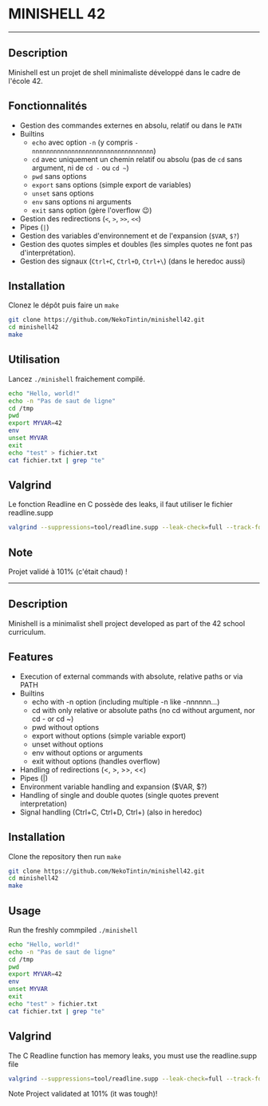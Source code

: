 # MINISHELL 42

---

## Description
Minishell est un projet de shell minimaliste développé dans le cadre de l'école 42.

## Fonctionnalités
- Gestion des commandes externes en absolu, relatif ou dans le `PATH`
- Builtins
	- `echo` avec option `-n` (y compris `-nnnnnnnnnnnnnnnnnnnnnnnnnnnnnnnnnn`)
	- `cd` avec uniquement un chemin relatif ou absolu (pas de `cd` sans argument, ni de `cd -` ou `cd ~`)
	- `pwd` sans options
	- `export` sans options (simple export de variables)
	- `unset` sans options
	- `env` sans options ni arguments
	- `exit` sans option (gère l'overflow 😉)
- Gestion des redirections (`<`, `>`, `>>`, `<<`)
- Pipes (`|`)
- Gestion des variables d'environnement et de l'expansion (`$VAR`, `$?`)
- Gestion des quotes simples et doubles (les simples quotes ne font pas d'interprétation).
- Gestion des signaux (`Ctrl+C`, `Ctrl+D`, `Ctrl+\`) (dans le heredoc aussi)

## Installation
Clonez le dépôt puis faire un `make`

```bash
git clone https://github.com/NekoTintin/minishell42.git
cd minishell42
make
```

## Utilisation
Lancez `./minishell` fraichement compilé.

```bash
echo "Hello, world!"
echo -n "Pas de saut de ligne"
cd /tmp
pwd
export MYVAR=42
env
unset MYVAR
exit
echo "test" > fichier.txt
cat fichier.txt | grep "te"
```

## Valgrind
Le fonction Readline en C possède des leaks, il faut utiliser le fichier readline.supp
```bash
valgrind --suppressions=tool/readline.supp --leak-check=full --track-fds=all --show-leak-kinds=all --trace-children=yes ./minishell
```

## Note
Projet validé à 101% (c'était chaud) !

---

## Description
Minishell is a minimalist shell project developed as part of the 42 school curriculum.

## Features
- Execution of external commands with absolute, relative paths or via PATH
- Builtins
  - echo with -n option (including multiple -n like -nnnnnn...)
  - cd with only relative or absolute paths (no cd without argument, nor cd - or cd ~)
  - pwd without options
  - export without options (simple variable export)
  - unset without options
  - env without options or arguments
  - exit without options (handles overflow)
- Handling of redirections (<, >, >>, <<)
- Pipes (|)
- Environment variable handling and expansion ($VAR, $?)
- Handling of single and double quotes (single quotes prevent interpretation)
- Signal handling (Ctrl+C, Ctrl+D, Ctrl+\) (also in heredoc)

## Installation
Clone the repository then run `make`
```bash
git clone https://github.com/NekoTintin/minishell42.git
cd minishell42
make
```

## Usage
Run the freshly commpiled `./minishell`

```bash
echo "Hello, world!"
echo -n "Pas de saut de ligne"
cd /tmp
pwd
export MYVAR=42
env
unset MYVAR
exit
echo "test" > fichier.txt
cat fichier.txt | grep "te"
```

## Valgrind
The C Readline function has memory leaks, you must use the readline.supp file

```bash
valgrind --suppressions=tool/readline.supp --leak-check=full --track-fds=all --show-leak-kinds=all --trace-children=yes ./minishell
```

Note
Project validated at 101% (it was tough)!
